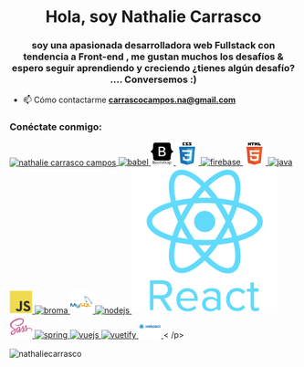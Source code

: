 <h1 align="center">Hola, soy Nathalie Carrasco</h1>
<h3 align="center">soy una apasionada desarrolladora web Fullstack con tendencia a Front-end , me gustan muchos los desafíos & espero seguir aprendiendo y creciendo ¿tienes algún desafío? .... Conversemos :)</h3>

- 📫 Cómo contactarme **carrascocampos.na@gmail.com**

<h3 align="left">Conéctate conmigo:</h3>
<p align="left ">
<a href="https://linkedin.com/in/nathalie carrasco campos" target="blank"><img align="center" src="https://raw.githubusercontent.com/rahuldkjain/github -profile-readme-generator/master/src/images/icons/Social/linked-in-alt.svg" alt="nathalie carrasco campos" height="



<p align="left"> <a href="https://babeljs.io/" target="_blank" rel="noreferrer"> <img src="https://www.vectorlogo.zone/logos/ babeljs/babeljs-icon.svg" alt="babel" width="40" height="40"/> </a> <a href="https://getbootstrap.com" target="_blank" rel=" noreferrer"> <img src="https://raw.githubusercontent.com/devicons/devicon/master/icons/bootstrap/bootstrap-plain-wordmark.svg" alt="bootstrap" width="40" height="40 "/> </a> <a href="https://www.w3schools.com/css/" target="_blank" rel="noreferrer"> <img src="https://raw.githubusercontent.com/devicons/devicon/master/icons/css3/css3-original-wordmark.svg" alt="css3" width="40" height="40"/> </a> <a href="https: //firebase.google.com/" target="_blank" rel="noreferrer"> <img src="https://www.vectorlogo.zone/logos/firebase/firebase-icon.svg" alt="firebase" ancho="40" altura="40"/> </a> <a href="https://www.w3.org/html/" target="_blank" rel="noreferrer"> <img src=" https://raw.githubusercontent.com/devicons/devicon/master/icons/html5/html5-original-wordmark.svg" alt="html5" width="40" height="40"/> </a> <a href="https://www.java.com" target="_blank" rel="noreferrer"> <img src="https://raw.githubusercontent.com/devicons/devicon/master/icons/java/ java-original.svg" alt="java" width="40" height="40"/> </a> <a href="https://developer.mozilla.org/en-US/docs/Web/ JavaScript" target="_blank" rel="noreferrer"> <img src="https://raw.githubusercontent.com/devicons/devicon/master/icons/javascript/javascript-original.svg" alt="javascript" ancho ="40" height="40"/> </a> <a href="https://jestjs.io" target="_blank" rel="noreferrer"> <img src="https://www. vector logo.zone/logos/jestjsio/jestjsio-icon.svg" alt="broma" width="40" height="40"/> </a> <a href="https://www.mysql.com/" destino ="_blank" rel="noreferrer"> <img src="https://raw.githubusercontent.com/devicons/devicon/master/icons/mysql/mysql-original-wordmark.svg" alt="mysql" width= "40" height="40"/> </a> <a href="https://nodejs.org" target="_blank" rel="noreferrer"> <img src="https://raw.githubusercontent .com/devicons/devicon/master/icons/nodejs/nodejs-original-wordmark.svg" alt="nodejs" width="40" height="40"/> </a> <a href="https://reactjs.org/" target="_blank" rel="noreferrer"> <img src="https://raw.githubusercontent.com/devicons/devicon/master/icons/react/react-original-wordmark.svg " alt="reaccionar" ancho="40" altura="40"/> </a> <a href="https://sass-lang.com" target="_blank" rel="noreferrer"> <img src="https://raw.githubusercontent.com/devicons/devicon/master/icons/sass/sass-original.svg" alt="sass" width="40" height="40"/> </a> <a href="https://spring.io/" target="_blank" rel="noreferrer"> <img src="https://www.vectorlogo.zone/logos/springio/springio-icon.svg" alt="spring" width="40" height="40"/> </a> <a href="https://vuejs.org/" target="_blank" rel="noreferrer"> <img src="https: //raw.githubusercontent.com/devicons/devicon/master/icons/vuejs/vuejs-original-wordmark.svg" alt="vuejs" width="40" height="40"/> </a> <a href ="https://vuetifyjs.com/en/" target="_blank" rel="noreferrer"> <img src="https://bestofjs.org/logos/vuetify.svg" alt="vuetify" width= "40" height="40"/> </a> <a href="https://webpack.js.org" target="_blank" rel="noreferrer"> <img src="https://raw.githubusercontent.com/devicons/devicon/d00d0969292a6569d45b06d3f350f463a0107b0d/icons/webpack/webpack-original-wordmark.svg" alt="webpack" width="40" height="40"/> </a> < /p>

<p><img align="center" src="https://github-readme-stats.vercel.app/api/top-langs?username=nathaliecarrasco&show_icons=true&locale=en&layout=compact" alt="nathaliecarrasco" /> </p>
